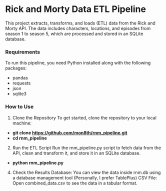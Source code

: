 # **Rick and Morty Data ETL Pipeline**

This project extracts, transforms, and loads (ETL) data from the Rick and Morty API. The data includes characters, locations, and episodes from season 1 to season 5, which are processed and stored in an SQLite database.

### Requirements
To run this pipeline, you need Python installed along with the following packages:

- pandas
- requests
- json
- sqlite3

### How to Use

1. Clone the Repository
To get started, clone the repository to your local machine:
- **git clone https://github.com/mon8th/rnm_pipeline.git**
- **cd rnm_pipeline**
  
2. Run the ETL Script
Run the rnm_pipeline.py script to fetch data from the API, clean and transform it, and store it in an SQLite database.
- **python rnm_pipeline.py**

4. Check the Results
Database: You can view the data inside rnm.db using a database management tool (Personally, I prefer TablePlus)
CSV File: Open combined_data.csv to see the data in a tabular format.
